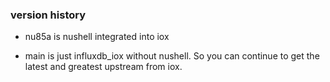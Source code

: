 
### version history

* nu85a is nushell integrated into iox

* main is just influxdb_iox without nushell.  So you can continue to get the latest
and greatest upstream from iox.
